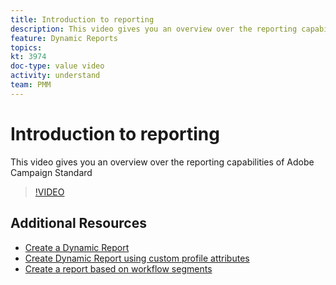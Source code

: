 ```yaml
---
title: Introduction to reporting
description: This video gives you an overview over the reporting capabilities of Adobe Campaign Standard
feature: Dynamic Reports
topics: 
kt: 3974
doc-type: value video
activity: understand
team: PMM
---
```


# Introduction to reporting

This video gives you an overview over the reporting capabilities of Adobe Campaign Standard

>[!VIDEO](https://video.tv.adobe.com/v/29461?quality=12)

## Additional Resources

* [Create a Dynamic Report](/help/guides/reporting/creating-a-dynamic-report.md)
* [Create Dynamic Report using custom profile attributes](/help/guides/reporting/custom-profile-attributes-dynamic-reports.md)
* [Create a report based on workflow segments](/help/guides/reporting/report-on-workflow-segments.md)
